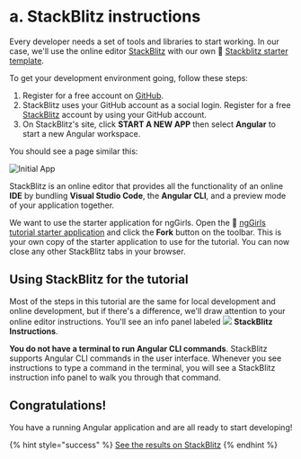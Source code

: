 # a. StackBlitz instructions

Every developer needs a set of tools and libraries to start working. In our case, we'll use the online editor [StackBlitz](https://stackblitz.com/) with our own 📄 [Stackblitz starter template](https://stackblitz.com/github/ng-girls/todo-list-tutorial/tree/master/examples/0\_01-installations).

To get your development environment going, follow these steps:

1. Register for a free account on [GitHub](https://github.com/).
2. StackBlitz uses your GitHub account as a social login. Register for a free [StackBlitz](https://stackblitz.com) account by using your GitHub account.
3. On StackBlitz's site, click **START A NEW APP** then select **Angular** to start a new Angular workspace.&#x20;

You should see a page similar this:

![Initial App](https://github.com/ng-girls/todo-list-tutorial/raw/stackblitz/assets/initial-app-stackblitz.png)

StackBlitz is an online editor that provides all the functionality of an online **IDE** by bundling **Visual Studio Code**, the **Angular CLI**, and a preview mode of your application together.

We want to use the starter application for ngGirls. Open the 📄 [ngGirls tutorial starter application](https://stackblitz.com/github/ng-girls/todo-list-tutorial/tree/master/examples/0\_01-installations) and click the **Fork** button on the toolbar. This is your own copy of the starter application to use for the tutorial. You can now close any other StackBlitz tabs in your browser.

## Using StackBlitz for the tutorial

Most of the steps in this tutorial are the same for local development and online development, but if there's a difference, we'll draw attention to your online editor instructions. You'll see an info panel labeled ![](<../../.gitbook/assets/stackblitz-hint (1) (2).svg>) **StackBlitz Instructions**.

**You do not have a terminal to run Angular CLI commands**. StackBlitz supports Angular CLI commands in the user interface. Whenever you see instructions to type a command in the terminal, you will see a StackBlitz instruction info panel to walk you through that command.

## Congratulations!

You have a running Angular application and are all ready to start developing!


{% hint style="success" %}
[See the results on StackBlitz]([https://stackblitz.com/github/ng-girls/todo-list-tutorial/tree/master/examples/0_04-a-new-component](https://stackblitz.com/github/ng-girls/todo-list-tutorial/tree/master/examples/0\_01-installations)https://stackblitz.com/github/ng-girls/todo-list-tutorial/tree/master/examples/0\_01-installations)
{% endhint %}
